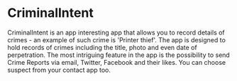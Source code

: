 # CriminalIntent
CriminalIntent is an app interesting app that allows you to record details of crimes - an example of such crime is 'Printer thief'.
The app is designed to hold records of crimes including the title, photo and even date of perpetration. 
The most intriguing feature in the app is the possibility to send Crime Reports via email, Twitter, Facebook and their likes.
You can choose suspect from your contact app too.
